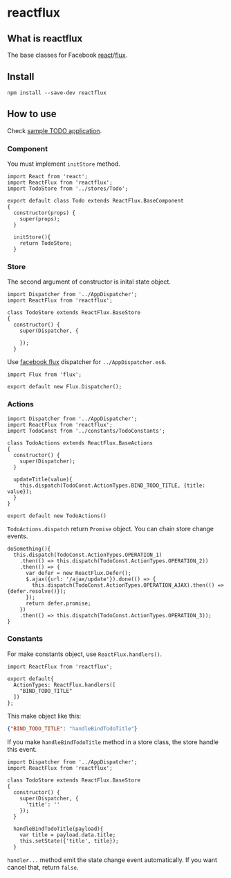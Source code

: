 # reactflux

## What is reactflux

The base classes for Facebook [react](https://facebook.github.io/react/)/[flux](https://facebook.github.io/flux/).

## Install

```
npm install --save-dev reactflux
```

## How to use

Check [sample TODO application](example/todo).

### Component

You must implement `initStore` method.

```es6
import React from 'react';
import ReactFlux from 'reactflux';
import TodoStore from '../stores/Todo';

export default class Todo extends ReactFlux.BaseComponent
{
  constructor(props) {
    super(props);
  }

  initStore(){
    return TodoStore;
  }
```

### Store

The second argument of constructor is inital state object.

```es6
import Dispatcher from '../AppDispatcher';
import ReactFlux from 'reactflux';

class TodoStore extends ReactFlux.BaseStore
{
  constructor() {
    super(Dispatcher, {

    });
  }
```

Use [facebook flux](https://facebook.github.io/flux/) dispatcher for `../AppDispatcher.es6`.

```es6
import Flux from 'flux';

export default new Flux.Dispatcher();
```

### Actions

```es6
import Dispatcher from '../AppDispatcher';
import ReactFlux from 'reactflux';
import TodoConst from '../constants/TodoConstants';

class TodoActions extends ReactFlux.BaseActions
{
  constructor() {
    super(Dispatcher);
  }

  updateTitle(value){
    this.dispatch(TodoConst.ActionTypes.BIND_TODO_TITLE, {title: value});
  }
}

export default new TodoActions()
```

`TodoActions.dispatch` return `Promise` object. You can chain store change events.

```es6
doSomething(){
  this.dispatch(TodoConst.ActionTypes.OPERATION_1)
    .then(() => this.dispatch(TodoConst.ActionTypes.OPERATION_2))
    .then(() => {
      var defer = new ReactFlux.Defer();
      $.ajax({url: '/ajax/update'}).done(() => {
        this.dispatch(TodoConst.ActionTypes.OPERATION_AJAX).then(() => {defer.resolve()});
      });
      return defer.promise;
    })
    .then(() => this.dispatch(TodoConst.ActionTypes.OPERATION_3));
}
```

### Constants

For make constants object, use `ReactFlux.handlers()`.

```es6
import ReactFlux from 'reactflux';

export default{
  ActionTypes: ReactFlux.handlers([
    "BIND_TODO_TITLE"
  ])
};
```

This make object like this:

```json
{"BIND_TODO_TITLE": "handleBindTodoTitle"}
```

If you make `handleBindTodoTitle` method in a store class, the store handle this event. 

```es6
import Dispatcher from '../AppDispatcher';
import ReactFlux from 'reactflux';

class TodoStore extends ReactFlux.BaseStore
{
  constructor() {
    super(Dispatcher, {
      'title': ''
    });
  }

  handleBindTodoTitle(payload){
    var title = payload.data.title;
    this.setState({'title', title});
  }
```

`handler...` method emit the state change event automatically. If you want cancel that, return `false`.

